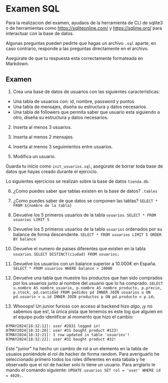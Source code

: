 # Examen SQL

Para la realizacion del examen, ayudaos de la herramienta de CLI de sqlite3 o de herramientas como https://sqliteonline.com/ y https://sqlime.org/ para interactuar con la base de datos.

Algunas preguntas pueden pedirte que hagas un archivo `.sql` aparte, en caso contrario, responde a las preguntas directamente en el archivo.

Asegúrate de que tu respuesta esta correctamente formateada en Markdown.

## Examen

1. Crea una base de datos de usuarios con las siguientes características:
  - Una tabla de usuarios con: id, nombre, password y puntos
  - Una tabla de mensajes, diseña su estructura y datos necesarios.
  - Una tabla de followers que permita saber que usuario esta siguiendo a otro, diseña su estructura y datos necesarios.

2. Inserta al menos 3 usuarios.

3. Inserta al menos 2 mensajes.

4. Inserta al menos 3 seguimientos entre usuarios.

5. Modifica un usuario.

Guarda tu inicio como `init_usuarios.sql`, asegúrate de borrar toda base de datos que hayas creado durante el ejercicio.

Lo siguientes ejercicios se realizan sobre la base de datos `tienda.db`.

6. ¿Como puedes saber que tablas existen en la base de datos?
`.tables`

7. ¿Como puedes saber de que datos se componen las tablas?
`SELECT * FROM ${nombre de la tabla}`

8. Devuelve los 5 primeros usuarios de la tabla `usuarios`.
`SELECT * FROM usuarios LIMIT 5`

9.  Devuelve los 5 primeros usuarios de la tabla `usuarios` ordenados por su balance de forma descendente.
`SELECT * FROM usuarios LIMIT 5 ORDER BY balance`

10. Devuelve el numero de paises diferentes que existen en la tabla `usuarios`.
`SELECT DISTINCT(ciudad) FROM usuarios;`

11. Devuelve los usuarios con un balance superior a 10.000€ en España.
`SELECT * FROM usuarios WHERE balance > 10000`

12. Devuelve una tabla que muestre los productos que han sido comprados por los usuarios junto al nombre del usuario que lo ha comprado.
`SELECT u.nombre AS nombre_usuario, p.nombre AS nombre_producto, p.precio, p.stock, pd.cantidad
FROM pedidos pd
INNER JOIN usuarios u ON pd.usuario = u.id
INNER JOIN productos p ON pd.producto = p.id;`

13. Whooops! Un junior furioso con acceso al backend hizo *algo*, ¡y no sabemos que es!, la única pista que tenemos es este log que alguien en el equipo pudo identificar al momento que hizo el cambio:

~~~plain
07MAY2024[18:32:12]: user #2831 logged in!
07MAY2024[18:32:20]: user #31 bought product #123!
07MAY2024[18:32:21]: 1 row updated in table 'usuarios'!
07MAY2024[18:32:22]: user #31 bought product #32!
~~~

Este "junior" ha hecho un cambio de rol a un elemento en la tabla de usuaios poniéndole el rol de hacker de forma random. Para averiguarlo he seleccionado primero todos los roles diferentes en esta tabala y he observado que el rol de hacker solo lo tiene un usuario.
Para arrglarlo le mando el comando siguiente: `UPDATE usuarios SET rol = 'user' WHERE id = 4020;`.